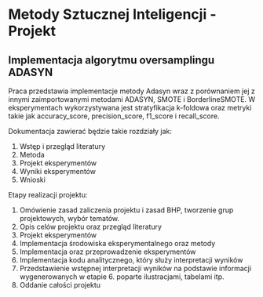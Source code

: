 # Metody Sztucznej Inteligencji - Projekt

## Implementacja algorytmu oversamplingu ADASYN

Praca przedstawia implementacje metody Adasyn wraz z porównaniem jej z innymi zaimportowanymi metodami ADASYN, SMOTE i BorderlineSMOTE.
W eksperymentach wykorzystywana jest stratyfikacja k-foldowa oraz metryki takie jak accuracy_score, precision_score, f1_score i recall_score.

Dokumentacja zawierać będzie takie rozdziały jak:
1. Wstęp i przegląd literatury
2. Metoda
3. Projekt eksperymentów
4. Wyniki eksperymentów
5. Wnioski

Etapy realizacji projektu:
1. Omówienie zasad zaliczenia projektu i zasad BHP, tworzenie grup projektowych, wybór tematów. 
2. Opis celów projektu oraz przegląd literatury
3. Projekt eksperymentów
4. Implementacja środowiska eksperymentalnego oraz metody
5. Implementacja oraz przeprowadzenie eksperymentów
6. Implementacja kodu analitycznego, który służy interpretacji wyników
7. Przedstawienie wstępnej interpretacji wyników na podstawie informacji wygenerowanych w etapie 6. poparte ilustracjami, tabelami itp.
8. Oddanie całości projektu 
